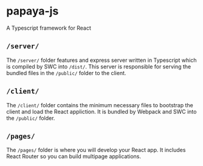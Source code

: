 # papaya-js
 A Typescript framework for React

## `/server/`
The `/server/` folder features and express server written in Typescript which is compiled by SWC into `/dist/`. This server is responsible for serving the bundled files in the `/public/` folder to the client.

## `/client/`
The `/client/` folder contains the minimum necessary files to bootstrap the client and load the React appliction. It is bundled by Webpack and SWC into the `/public/` folder.

## `/pages/`
The `/pages/` folder is where you will develop your React app. It includes React Router so you can build multipage applications.